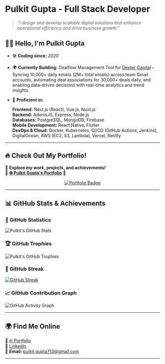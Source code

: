 # Pulkit Gupta - Full Stack Developer

> _"I design and develop scalable digital solutions that enhance operational efficiency and drive business growth."_

## 👋🏼 Hello, I'm Pulkit Gupta

- 🛠️ **Coding since:** _2020_
- 🌍 **Currently Building:** Dealflow Management Tool for [Dexter Capital](https://dextercapital.in) – Syncing 10,000+ daily emails (2M+ total emails) across team Gmail accounts, automating deal associations for 30,000+ deals daily, and enabling data-driven decisions with real-time analytics and trend insights.

- 📌 **Proficient in:**

  **Frontend:** Next.js (React), Vue.js, Nuxt.js  
  **Backend:** AdonisJS, Express, Node.js  
  **Databases:** PostgreSQL, MongoDB, Firebase  
  **Mobile Development:** React Native, Flutter  
  **DevOps & Cloud:** Docker, Kubernetes, CI/CD (GitHub Actions, Jenkins), DigitalOcean, AWS (EC2, S3, Lambda), Vercel, Netlify

---

## 🔥 **Check Out My Portfolio!**

🎯 **Explore my work, projects, and achievements!**  
🚀 **[🌐 Pulkit Gupta's Portfolio](https://pulkit-gupta.com/)** 🚀

<p align="center">
  <a href="https://pulkit-gupta.com/">
    <img src="https://img.shields.io/badge/Visit-Portfolio-blueviolet?style=for-the-badge&logo=vercel&logoColor=white" alt="Portfolio Badge"/>
  </a>
</p>

---

## 📊 **GitHub Stats & Achievements**

### 🚀 **GitHub Statistics**

![Pulkit's GitHub Stats](https://stats.pulkit-gupta.com/api?username=pulkitgupta2&show_icons=true&theme=radical&include_all_commits=true&rank_icon=percentile)

<!-- ![](https://stats.pulkit-gupta.com/api/top-langs/?username=anuraghazra&layout=pie) -->

### 🏆 **GitHub Trophies**

![Pulkit's GitHub Trophies](https://stats.trophies.pulkit-gupta.com/?username=pulkitgupta2&theme=onedark)

### 🚀 **GitHub Streak**

[![GitHub Streak](https://streak-stats.demolab.com?user=pulkitgupta2&theme=onedark)](https://git.io/streak-stats)

### 📈 **GitHub Contribution Graph**

![GitHub Activity Graph](https://github-readme-activity-graph.vercel.app/graph?username=pulkitgupta2&theme=react-dark)

---

## 🌍 **Find Me Online**

🔗 [🌐 Portfolio](https://pulkit-gupta.com/)  
💼 [LinkedIn](https://www.linkedin.com/in/pulkitgupta712/)  
📧 **Email:** pulkit.gupta713@gmail.com

---
